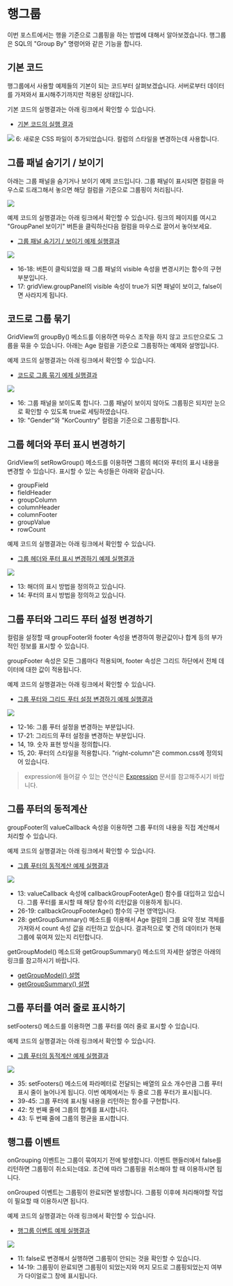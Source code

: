 # 행그룹

이번 포스트에서는 행을 기준으로 그룹핑을 하는 방법에 대해서 알아보겠습니다.
행그룹은 SQL의 "Group By" 명령어와 같은 기능을 합니다.


## 기본 코드

행그룹에서 사용할 예제들의 기본이 되는 코드부터 살펴보겠습니다.
서버로부터 데이터를 가져와서 표시해주기까지만 적용된 상태입니다.

기본 코드의 실행결과는 아래 링크에서 확인할 수 있습니다.
* [기본 코드의 실행 결과](http://10bun.tv/samples/realgrid2/part-1/07/step-00.html)

![](./code-001.png)
6: 새로운 CSS 파일이 추가되었습니다. 컬럼의 스타일을 변경하는데 사용합니다.


## 그룹 패널 숨기기 / 보이기

아래는 그룹 패널을 숨기거나 보이기 예제 코드입니다.
그룹 패널이 표시되면 컬럼을 마우스로 드래그해서 놓으면 해당 컬럼을 기준으로 그룹핑이 처리됩니다.

![](./pic-1.png)

예제 코드의 실행결과는 아래 링크에서 확인할 수 있습니다.
링크의 페이지를 여시고 "GroupPanel 보이기" 버튼을 클릭하신다음 컬럼을 마우스로 끌어서 놓아보세요.
* [그룹 패널 숨기기 / 보이기 예제 실행결과](http://10bun.tv/samples/realgrid2/part-1/07/step-01.html)

![](./code-002.png)
* 16-18: 버튼이 클릭되었을 때 그룹 패널의 visible 속성을 변경시키는 함수의 구현 부분입니다.
* 17: gridView.groupPanel의 visible 속성이 true가 되면 패널이 보이고, false이면 사라지게 됩니다.


## 코드로 그룹 묶기

GridView의 groupBy() 메소드를 이용하면 마우스 조작을 하지 않고 코드만으로도 그룹을 묶을 수 있습니다.
아래는 Age 컬럼을 기준으로 그룹핑하는 예제와 설명입니다.

예제 코드의 실행결과는 아래 링크에서 확인할 수 있습니다.
* [코드로 그룹 묶기 예제 실행결과](http://10bun.tv/samples/realgrid2/part-1/07/step-02.html)

![](./code-003.png)
* 16: 그룹 패널을 보이도록 합니다. 그룹 패널이 보이지 않아도 그룹핑은 되지만 눈으로 확인할 수 있도록 true로 세팅하였습니다.
* 19: "Gender"와 "KorCountry" 컬럼을 기준으로 그룹핑합니다.


## 그룹 헤더와 푸터 표시 변경하기

GridView의 setRowGroup() 메소드를 이용하면 그룹의 헤더와 푸터의 표시 내용을 변경할 수 있습니다.
표시할 수 있는 속성들은 아래와 같습니다.
* groupField
* fieldHeader
* groupColumn
* columnHeader
* columnFooter
* groupValue
* rowCount

예제 코드의 실행결과는 아래 링크에서 확인할 수 있습니다.
* [그룹 헤더와 푸터 표시 변경하기 예제 실행결과](http://10bun.tv/samples/realgrid2/part-1/07/step-03.html)

![](./code-004.png)
* 13: 해더의 표시 방법을 정의하고 있습니다.
* 14: 푸터의 표시 방법을 정의하고 있습니다.


## 그룹 푸터와 그리드 푸터 설정 변경하기

컬럼을 설정할 때 groupFooter와 footer 속성을 변경하여 평균값이나 합계 등의 부가적인 정보를 표시할 수 있습니다.

groupFooter 속성은 모든 그룹마다 적용되며, footer 속성은 그리드 하단에서 전체 데이터에 대한 값이 적용됩니다.

예제 코드의 실행결과는 아래 링크에서 확인할 수 있습니다.
* [그룹 푸터와 그리드 푸터 설정 변경하기 예제 실행결과](http://10bun.tv/samples/realgrid2/part-1/07/step-04.html)

![](./code-005.png)
* 12-16: 그룹 푸터 설정을 변경하는 부분입니다.
* 17-21: 그리드의 푸터 설정을 변경하는 부분입니다.
* 14, 19. 숫자 표현 방식을 정의합니다.
* 15, 20: 푸터의 스타일을 적용합니다. "right-column"은 common.css에 정의되어 있습니다.

> expression에 들어갈 수 있는 연산식은 [Expression](http://help.realgrid.com/api/features/Expression/) 문서를 참고해주시기 바랍니다.


## 그룹 푸터의 동적계산

groupFooter의 valueCallback 속성을 이용하면 그룹 푸터의 내용을 직접 계산해서 처리할 수 있습니다.

예제 코드의 실행결과는 아래 링크에서 확인할 수 있습니다.
* [그룹 푸터의 동적계산 예제 실행결과](http://10bun.tv/samples/realgrid2/part-1/07/step-05.html)

![](./code-006.png)
* 13: valueCallback 속성에 callbackGroupFooterAge() 함수를 대입하고 있습니다. 그룹 푸터를 표시할 때 해당 함수의 리턴값을 이용하게 됩니다.
* 26-19: callbackGroupFooterAge() 함수의 구현 영역입니다.
* 28: getGroupSummary() 메소드를 이용해서 Age 컬럼의 그룹 요약 정보 객체를 가져와서 count 속성 값을 리턴하고 있습니다. 결과적으로 몇 건의 데이터가 현재 그룹에 묶여져 있는지 리턴합니다.

getGroupModel() 메소드와 getGroupSummary() 메소드의 자세한 설명은 아래의 링크를 참고하시기 바랍니다.
* [getGroupModel() 설명](http://docs.realgrid.com/refs/grid-base#getgroupmodel-itemindex-extended)
* [getGroupSummary() 설명](http://docs.realgrid.com/refs/grid-base#getgroupsummary-model-field-statistical)


## 그룹 푸터를 여러 줄로 표시하기

setFooters() 메소드를 이용하면 그룹 푸터를 여러 줄로 표시할 수 있습니다.

예제 코드의 실행결과는 아래 링크에서 확인할 수 있습니다.
* [그룹 푸터의 동적계산 예제 실행결과](http://10bun.tv/samples/realgrid2/part-1/07/step-06.html)

![](./code-007.png)
* 35: setFooters() 메소드에 파라메터로 전달되는 배열의 요소 개수만큼 그룹 푸터 표시 줄이 늘어나게 됩니다. 이번 예제에서는 두 줄로 그룹 푸터가 표시됩니다.
* 39-45: 그룹 푸터에 표시될 내용을 리턴하는 함수를 구현합니다.
* 42: 첫 번째 줄에 그룹의 합계를 표시합니다.
* 43: 두 번째 줄에 그룹의 평균을 표시합니다.


## 행그룹 이벤트

onGrouping 이벤트는 그룹이 묶여지기 전에 발생합니다.
이벤트 핸들러에서 false를 리턴하면 그룹핑이 취소되는데요.
조건에 따라 그룹핑을 취소해야 할 때 이용하시면 됩니다.

onGrouped 이벤트는 그룹핑이 완료되면 발생합니다.
그룹핑 이후에 처리해야할 작업이 필요할 때 이용하시면 됩니다.

예제 코드의 실행결과는 아래 링크에서 확인할 수 있습니다.
* [행그룹 이벤트 예제 실행결과](http://10bun.tv/samples/realgrid2/part-1/07/step-07.html)

![](./code-008.png)
* 11: false로 변경해서 실행하면 그룹핑이 안되는 것을 확인할 수 있습니다.
* 14-19: 그룹핑이 완료되면 그룹핑이 되었는지와 머지 모드로 그룹핑되었는지 여부가 다이얼로그 창에 표시됩니다.